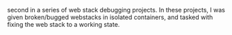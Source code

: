 second in a series of web stack debugging projects. In these projects, I was given broken/bugged webstacks in isolated containers, and tasked with fixing the web stack to a working state.
